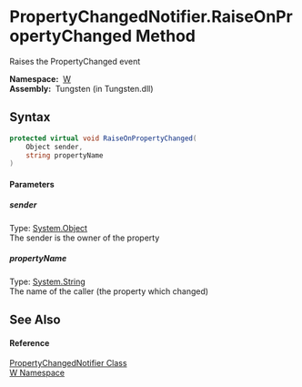 PropertyChangedNotifier.RaiseOnPropertyChanged Method
=====================================================
   
Raises the PropertyChanged event


  **Namespace:**  [W][1]  
  **Assembly:**  Tungsten (in Tungsten.dll)

Syntax
------

```csharp
protected virtual void RaiseOnPropertyChanged(
	Object sender,
	string propertyName
)
```

#### Parameters

##### *sender*
Type: [System.Object][2]  
The sender is the owner of the property

##### *propertyName*
Type: [System.String][3]  
The name of the caller (the property which changed)


See Also
--------

#### Reference
[PropertyChangedNotifier Class][4]  
[W Namespace][1]  

[1]: ../README.md
[2]: http://msdn.microsoft.com/en-us/library/e5kfa45b
[3]: http://msdn.microsoft.com/en-us/library/s1wwdcbf
[4]: README.md